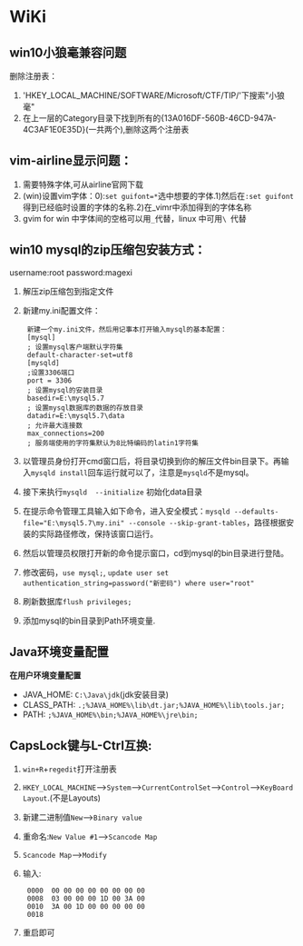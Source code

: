 # WiKi

## win10小狼毫兼容问题
删除注册表：
1. 'HKEY_LOCAL_MACHINE/SOFTWARE/Microsoft/CTF/TIP/'下搜索"小狼毫"
2. 在上一层的Category目录下找到所有的{13A016DF-560B-46CD-947A-4C3AF1E0E35D}(一共两个),删除这两个注册表


## vim-airline显示问题：
1. 需要特殊字体,可从airline官网下载
2. (win)设置vim字体：0):`set guifont=*`选中想要的字体.1)然后在`:set guifont`得到已经临时设置的字体的名称.2)在_vimr中添加得到的字体名称
3. gvim for win 中字体间的空格可以用`_`代替，linux 中可用`\ `代替


## win10 mysql的zip压缩包安装方式：
username:root
password:magexi
1. 解压zip压缩包到指定文件
2. 新建my.ini配置文件：
		
		新建一个my.ini文件，然后用记事本打开输入mysql的基本配置：
		[mysql]
		; 设置mysql客户端默认字符集
		default-character-set=utf8
		[mysqld]
		;设置3306端口
		port = 3306 
		; 设置mysql的安装目录
		basedir=E:\mysql5.7
		; 设置mysql数据库的数据的存放目录
		datadir=E:\mysql5.7\data
		; 允许最大连接数
		max_connections=200
		; 服务端使用的字符集默认为8比特编码的latin1字符集

3.  以管理员身份打开cmd窗口后，将目录切换到你的解压文件bin目录下。再输入`mysqld install`回车运行就可以了，注意是`mysqld`不是mysql。
4. 接下来执行`mysqld  --initialize` 初始化data目录
5. 在提示命令管理工具输入如下命令，进入安全模式：`mysqld --defaults-file="E:\mysql5.7\my.ini" --console --skip-grant-tables`，路径根据安装的实际路径修改，保持该窗口运行。
6. 然后以管理员权限打开新的命令提示窗口，cd到mysql的bin目录进行登陆。
7. 修改密码，`use mysql;`, `update user set authentication_string=password("新密码") where user="root"`
8. 刷新数据库`flush privileges; `
9. 添加mysql的bin目录到Path环境变量.


## Java环境变量配置
**在用户环境变量配置**
- JAVA_HOME:  `C:\Java\jdk`(jdk安装目录)
- CLASS_PATH:  `.;%JAVA_HOME%\lib\dt.jar;%JAVA_HOME%\lib\tools.jar;`
- PATH:  `;%JAVA_HOME%\bin;%JAVA_HOME%\jre\bin;`


## CapsLock键与L-Ctrl互换:
1. `win+R`+`regedit`打开注册表
2. `HKEY_LOCAL_MACHINE`-->`System`-->`CurrentControlSet`-->`Control`-->`KeyBoard Layout`.(不是Layouts)
3. 新建二进制值`New`-->`Binary value`
4. 重命名:`New Value #1`-->`Scancode Map`
5. `Scancode Map`-->`Modify`
6. 输入:
		
		0000  00 00 00 00 00 00 00 00
		0008  03 00 00 00 1D 00 3A 00
		0010  3A 00 1D 00 00 00 00 00  
		0018

7. 重启即可
